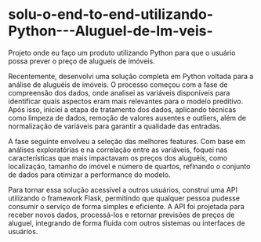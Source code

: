 # solu-o-end-to-end-utilizando-Python---Aluguel-de-Im-veis-
Projeto onde eu faço um produto utilizando Python para que o usuário possa prever o preço de alugueis de imóveis.

Recentemente, desenvolvi uma solução completa em Python voltada para a análise de aluguéis de imóveis. O processo começou com a fase de compreensão dos dados, onde analisei as variáveis disponíveis para identificar quais aspectos eram mais relevantes para o modelo preditivo. Após isso, iniciei a etapa de tratamento dos dados, aplicando técnicas como limpeza de dados, remoção de valores ausentes e outliers, além de normalização de variáveis para garantir a qualidade das entradas.

A fase seguinte envolveu a seleção das melhores features. Com base em análises exploratórias e na correlação entre as variáveis, foquei nas características que mais impactavam os preços dos aluguéis, como localização, tamanho do imóvel e número de quartos, refinando o conjunto de dados para otimizar a performance do modelo.

Para tornar essa solução acessível a outros usuários, construí uma API utilizando o framework Flask, permitindo que qualquer pessoa pudesse consumir o serviço de forma simples e eficiente. A API foi projetada para receber novos dados, processá-los e retornar previsões de preços de aluguel, integrando de forma fluida com outros sistemas ou interfaces de usuários.
